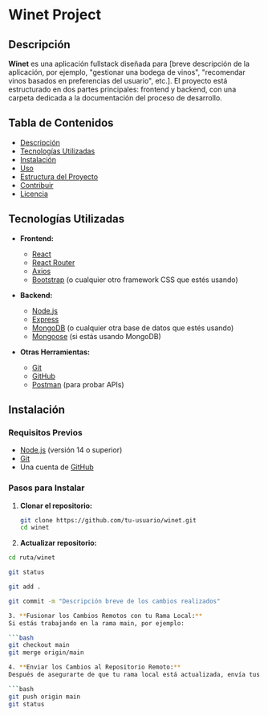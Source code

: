 # Winet Project

## Descripción

**Winet** es una aplicación fullstack diseñada para [breve descripción de la aplicación, por ejemplo, "gestionar una bodega de vinos", "recomendar vinos basados en preferencias del usuario", etc.]. El proyecto está estructurado en dos partes principales: frontend y backend, con una carpeta dedicada a la documentación del proceso de desarrollo.

## Tabla de Contenidos

- [Descripción](#descripción)
- [Tecnologías Utilizadas](#tecnologías-utilizadas)
- [Instalación](#instalación)
- [Uso](#uso)
- [Estructura del Proyecto](#estructura-del-proyecto)
- [Contribuir](#contribuir)
- [Licencia](#licencia)

## Tecnologías Utilizadas

- **Frontend:**
  - [React](https://reactjs.org/)
  - [React Router](https://reactrouter.com/)
  - [Axios](https://axios-http.com/)
  - [Bootstrap](https://getbootstrap.com/) (o cualquier otro framework CSS que estés usando)

- **Backend:**
  - [Node.js](https://nodejs.org/)
  - [Express](https://expressjs.com/)
  - [MongoDB](https://www.mongodb.com/) (o cualquier otra base de datos que estés usando)
  - [Mongoose](https://mongoosejs.com/) (si estás usando MongoDB)

- **Otras Herramientas:**
  - [Git](https://git-scm.com/)
  - [GitHub](https://github.com/)
  - [Postman](https://www.postman.com/) (para probar APIs)

## Instalación

### Requisitos Previos

- [Node.js](https://nodejs.org/) (versión 14 o superior)
- [Git](https://git-scm.com/)
- Una cuenta de [GitHub](https://github.com/)

### Pasos para Instalar

1. **Clonar el repositorio:**
   ```bash
   git clone https://github.com/tu-usuario/winet.git
   cd winet

2. **Actualizar repositorio:**
  ```bash
  cd ruta/winet

  git status

  git add .

  git commit -m "Descripción breve de los cambios realizados"

3. **Fusionar los Cambios Remotos con tu Rama Local:**
  Si estás trabajando en la rama main, por ejemplo:

  ```bash
  git checkout main
  git merge origin/main

4. **Enviar los Cambios al Repositorio Remoto:**
  Después de asegurarte de que tu rama local está actualizada, envía tus cambios al repositorio remoto:

  ```bash
  git push origin main
  git status



